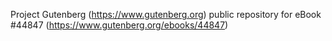 Project Gutenberg (https://www.gutenberg.org) public repository for
eBook #44847 (https://www.gutenberg.org/ebooks/44847)
